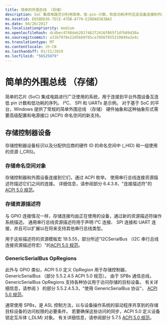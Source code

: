 ```yaml
---
title: 简单的外围总线 （存储）
description: SoC 集成电路充分利用简单，低-pin-计数，和低功耗序列互连设备连接到外围设备平台。
ms.assetid: E85BDD36-7ECE-47DB-A770-E28DA8383BA2
ms.date: 04/20/2017
ms.localizationpriority: medium
ms.openlocfilehash: dcdbec4748deb281f462f2416f865f1dfb89d30a
ms.sourcegitcommit: a33b7978e22d5bb9f65ca7056f955319049a2e4c
ms.translationtype: MT
ms.contentlocale: zh-CN
ms.lasthandoff: 01/31/2019
ms.locfileid: "56525079"
---
```

# <a name="simple-peripheral-bus-spb"></a>简单的外围总线 （存储）


简单的芯片 (SoC) 集成电路进行广泛使用的系统，用于连接到平台外围设备互连低 pin 计数和低功耗的序列。 I²C、 SPI 和 UARTs 是示例。 对于基于 SoC 的平台，Windows 提供了常规的简单外围总线 （存储） 硬件抽象和这种抽象形式需要高级配置和电源接口 (ACPI) 命名空间的新支持。

## <a name="spb-controller-devices"></a>存储控制器设备


存储控制器设备标识以及分配供应商的硬件 ID 的命名空间中 (\_HID) 和一组使用的资源 (\_CRS)。

### <a name="spb-namespace-objects"></a>存储命名空间对象

存储控制器和外围设备连接到它们，通过 ACPI 枚举。 使用串行总线连接资源描述符描述它们之间的连接。 详细信息，请参阅部分 6.4.3.8，"连接描述符"的[ACPI 5.0 规范](https://www.uefi.org/specifications)。

### <a name="spb-resource-descriptors"></a>存储资源描述符

与 GPIO 连接情况一样，存储连接均由正在使用的设备，通过新的资源描述符操作系统描述。 通用串行总线资源描述符用于声明 I²C 连接、 SPI 连接和 UART 连接，并且可以扩展以在将来支持其他串行总线类型。

用于这些描述符的资源模板宏 19.5.55，部分所述"I2CSerialBus （I2C 串行总线连接资源描述符宏）"的[ACPI 5.0 规范](https://www.uefi.org/specifications)。

### <a name="genericserialbus-opregions"></a>GenericSerialBus OpRegions

此外与 GPIO 类似，ACPI 5.0 定义 OpRegion 用于存储控制器，GenericSerialBus （部分 5.5.2.4.5 ACPI 5.0 规范）。 由于 SPBs 通信总线，GenericSerialBus OpRegions 支持各种协议用于访问存储的目标设备。 有关详细信息，请参阅 》 的部分 5.5.2.4.5.3，"使用 GenericSerialBus 协议"， [ACPI 5.0 规范](https://www.uefi.org/specifications)。

通常使用 SPBs，是 ASL 控制方法，以与设备操作系统的驱动程序共享到的存储目标设备的访问权限的必要条件。 若要确保这些访问的同步，ACPI 5.0 定义设备锁定互斥体 (\_DLM) 对象。 有关详细信息，请参阅部分 5.7.5 [ACPI 5.0 规范](https://www.uefi.org/specifications)。

 

 




